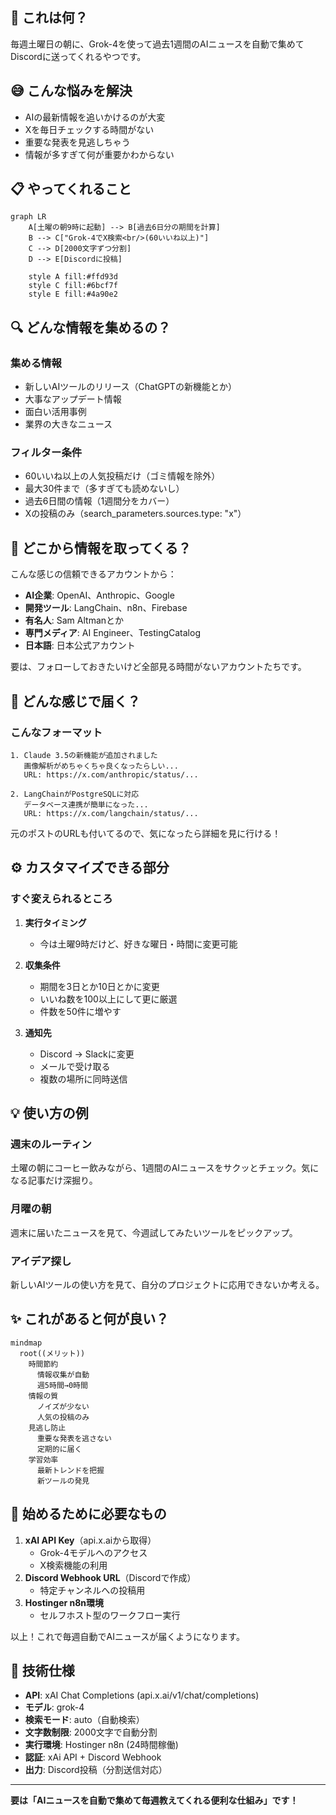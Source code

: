 ## 🎯 これは何？
毎週土曜日の朝に、Grok-4を使って過去1週間のAIニュースを自動で集めてDiscordに送ってくれるやつです。

## 😅 こんな悩みを解決

- AIの最新情報を追いかけるのが大変
- Xを毎日チェックする時間がない  
- 重要な発表を見逃しちゃう
- 情報が多すぎて何が重要かわからない

## 📋 やってくれること

```mermaid
graph LR
    A[土曜の朝9時に起動] --> B[過去6日分の期間を計算]
    B --> C["Grok-4でX検索<br/>(60いいね以上)"]
    C --> D[2000文字ずつ分割]
    D --> E[Discordに投稿]
    
    style A fill:#ffd93d
    style C fill:#6bcf7f
    style E fill:#4a90e2
```

## 🔍 どんな情報を集めるの？

### 集める情報
- 新しいAIツールのリリース（ChatGPTの新機能とか）
- 大事なアップデート情報
- 面白い活用事例
- 業界の大きなニュース

### フィルター条件
- 60いいね以上の人気投稿だけ（ゴミ情報を除外）
- 最大30件まで（多すぎても読めないし）
- 過去6日間の情報（1週間分をカバー）
- Xの投稿のみ（search_parameters.sources.type: "x"）

## 📢 どこから情報を取ってくる？

こんな感じの信頼できるアカウントから：
- **AI企業**: OpenAI、Anthropic、Google
- **開発ツール**: LangChain、n8n、Firebase  
- **有名人**: Sam Altmanとか
- **専門メディア**: AI Engineer、TestingCatalog
- **日本語**: 日本公式アカウント

要は、フォローしておきたいけど全部見る時間がないアカウントたちです。

## 📝 どんな感じで届く？

### こんなフォーマット
```
1. Claude 3.5の新機能が追加されました
   画像解析がめちゃくちゃ良くなったらしい...
   URL: https://x.com/anthropic/status/...

2. LangChainがPostgreSQLに対応
   データベース連携が簡単になった...
   URL: https://x.com/langchain/status/...
```

元のポストのURLも付いてるので、気になったら詳細を見に行ける！

## ⚙️ カスタマイズできる部分

### すぐ変えられるところ
1. **実行タイミング**
   - 今は土曜9時だけど、好きな曜日・時間に変更可能
   
2. **収集条件**
   - 期間を3日とか10日とかに変更
   - いいね数を100以上にして更に厳選
   - 件数を50件に増やす

3. **通知先**
   - Discord → Slackに変更
   - メールで受け取る
   - 複数の場所に同時送信

## 💡 使い方の例

### 週末のルーティン
土曜の朝にコーヒー飲みながら、1週間のAIニュースをサクッとチェック。気になる記事だけ深掘り。

### 月曜の朝
週末に届いたニュースを見て、今週試してみたいツールをピックアップ。

### アイデア探し
新しいAIツールの使い方を見て、自分のプロジェクトに応用できないか考える。

## ✨ これがあると何が良い？

```mermaid
mindmap
  root((メリット))
    時間節約
      情報収集が自動
      週5時間→0時間
    情報の質
      ノイズが少ない
      人気の投稿のみ
    見逃し防止
      重要な発表を逃さない
      定期的に届く
    学習効率
      最新トレンドを把握
      新ツールの発見
```

## 🚀 始めるために必要なもの

1. **xAI API Key**（api.x.aiから取得）
   - Grok-4モデルへのアクセス
   - X検索機能の利用
2. **Discord Webhook URL**（Discordで作成）
   - 特定チャンネルへの投稿用
3. **Hostinger n8n環境**
   - セルフホスト型のワークフロー実行

以上！これで毎週自動でAIニュースが届くようになります。

## 📌 技術仕様

- **API**: xAI Chat Completions (api.x.ai/v1/chat/completions)
- **モデル**: grok-4
- **検索モード**: auto（自動検索）
- **文字数制限**: 2000文字で自動分割
- **実行環境**: Hostinger n8n (24時間稼働)
- **認証**: xAi API + Discord Webhook
- **出力**: Discord投稿（分割送信対応）

---

**要は「AIニュースを自動で集めて毎週教えてくれる便利な仕組み」です！**